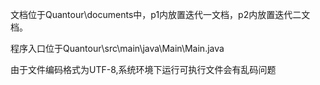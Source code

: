 文档位于Quantour\documents中，p1内放置迭代一文档，p2内放置迭代二文档。

程序入口位于Quantour\src\main\java\Main\Main.java

由于文件编码格式为UTF-8,系统环境下运行可执行文件会有乱码问题